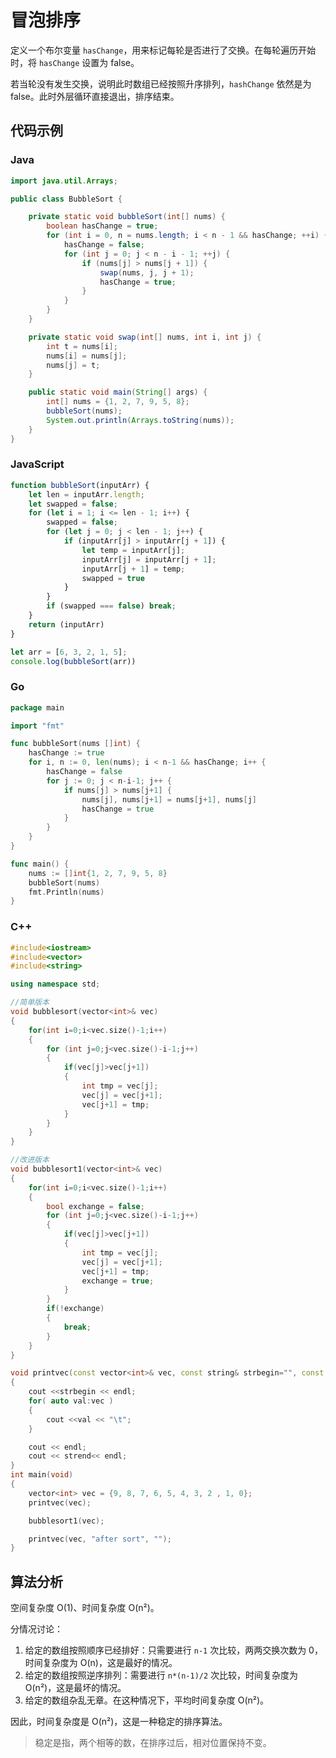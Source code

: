 # 冒泡排序

定义一个布尔变量 `hasChange`，用来标记每轮是否进行了交换。在每轮遍历开始时，将 `hasChange` 设置为 false。

若当轮没有发生交换，说明此时数组已经按照升序排列，`hashChange` 依然是为 false。此时外层循环直接退出，排序结束。

## 代码示例

<!-- tabs:start -->

### **Java**

```java
import java.util.Arrays;

public class BubbleSort {

    private static void bubbleSort(int[] nums) {
        boolean hasChange = true;
        for (int i = 0, n = nums.length; i < n - 1 && hasChange; ++i) {
            hasChange = false;
            for (int j = 0; j < n - i - 1; ++j) {
                if (nums[j] > nums[j + 1]) {
                    swap(nums, j, j + 1);
                    hasChange = true;
                }
            }
        }
    }

    private static void swap(int[] nums, int i, int j) {
        int t = nums[i];
        nums[i] = nums[j];
        nums[j] = t;
    }

    public static void main(String[] args) {
        int[] nums = {1, 2, 7, 9, 5, 8};
        bubbleSort(nums);
        System.out.println(Arrays.toString(nums));
    }
}
```
### **JavaScript**

```js
function bubbleSort(inputArr) {
    let len = inputArr.length;
    let swapped = false;
    for (let i = 1; i <= len - 1; i++) {
        swapped = false;
        for (let j = 0; j < len - 1; j++) {
            if (inputArr[j] > inputArr[j + 1]) {
                let temp = inputArr[j];
                inputArr[j] = inputArr[j + 1];
                inputArr[j + 1] = temp;
                swapped = true
            }
        }
        if (swapped === false) break;
    }
    return (inputArr)
}

let arr = [6, 3, 2, 1, 5];
console.log(bubbleSort(arr))
```

### **Go**

```go
package main

import "fmt"

func bubbleSort(nums []int) {
	hasChange := true
	for i, n := 0, len(nums); i < n-1 && hasChange; i++ {
		hasChange = false
		for j := 0; j < n-i-1; j++ {
			if nums[j] > nums[j+1] {
				nums[j], nums[j+1] = nums[j+1], nums[j]
				hasChange = true
			}
		}
	}
}

func main() {
	nums := []int{1, 2, 7, 9, 5, 8}
	bubbleSort(nums)
	fmt.Println(nums)
}
```

### **C++**
```c++
#include<iostream>
#include<vector>
#include<string>

using namespace std;

//简单版本
void bubblesort(vector<int>& vec)
{
    for(int i=0;i<vec.size()-1;i++)
    {
        for (int j=0;j<vec.size()-i-1;j++)
        {
            if(vec[j]>vec[j+1])
            {
                int tmp = vec[j];
                vec[j] = vec[j+1];
                vec[j+1] = tmp;
            }
        }
    }
}

//改进版本
void bubblesort1(vector<int>& vec)
{
    for(int i=0;i<vec.size()-1;i++)
    {
        bool exchange = false;
        for (int j=0;j<vec.size()-i-1;j++)
        {
            if(vec[j]>vec[j+1])
            {
                int tmp = vec[j];
                vec[j] = vec[j+1];
                vec[j+1] = tmp;
                exchange = true;
            }
        }
        if(!exchange)
        {
            break;
        }
    }
}

void printvec(const vector<int>& vec, const string& strbegin="", const string& strend="")
{
    cout <<strbegin << endl;
    for( auto val:vec )
    {
        cout <<val << "\t";
    }

    cout << endl;
    cout << strend<< endl;
}
int main(void)
{
    vector<int> vec = {9, 8, 7, 6, 5, 4, 3, 2 , 1, 0};
    printvec(vec);

    bubblesort1(vec);

    printvec(vec, "after sort", "");
}

```

## 算法分析

空间复杂度 O(1)、时间复杂度 O(n²)。

分情况讨论：

1. 给定的数组按照顺序已经排好：只需要进行 `n-1` 次比较，两两交换次数为 0，时间复杂度为 O(n)，这是最好的情况。
2. 给定的数组按照逆序排列：需要进行 `n*(n-1)/2` 次比较，时间复杂度为 O(n²)，这是最坏的情况。
3. 给定的数组杂乱无章。在这种情况下，平均时间复杂度 O(n²)。

因此，时间复杂度是 O(n²)，这是一种稳定的排序算法。

> 稳定是指，两个相等的数，在排序过后，相对位置保持不变。
